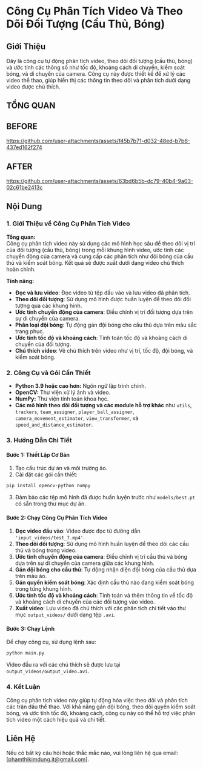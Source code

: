 
# Công Cụ Phân Tích Video Và Theo Dõi Đối Tượng (Cầu Thủ, Bóng) 

## Giới Thiệu

Đây là công cụ tự động phân tích video, theo dõi đối tượng (cầu thủ, bóng) và ước tính các thông số như tốc độ, khoảng cách di chuyển, kiểm soát bóng, và di chuyển của camera. Công cụ này được thiết kế để xử lý các video thể thao, giúp hiển thị các thông tin theo dõi và phân tích dưới dạng video được chú thích.

## TỔNG QUAN
## BEFORE
https://github.com/user-attachments/assets/f45b7b71-d032-48ed-b7b6-437ed162f274

## AFTER
https://github.com/user-attachments/assets/63bd6b5b-dc79-40b4-9a03-02c61be2413c

## Nội Dung

### 1. Giới Thiệu về Công Cụ Phân Tích Video

**Tổng quan:**  
Công cụ phân tích video này sử dụng các mô hình học sâu để theo dõi vị trí của đối tượng (cầu thủ, bóng) trong mỗi khung hình video, ước tính các chuyển động của camera và cung cấp các phân tích như đội bóng của cầu thủ và kiểm soát bóng. Kết quả sẽ được xuất dưới dạng video chú thích hoàn chỉnh.

**Tính năng:**
- **Đọc và lưu video**: Đọc video từ tệp đầu vào và lưu video đã phân tích.
- **Theo dõi đối tượng**: Sử dụng mô hình được huấn luyện để theo dõi đối tượng qua các khung hình.
- **Ước tính chuyển động của camera**: Điều chỉnh vị trí đối tượng dựa trên sự di chuyển của camera.
- **Phân loại đội bóng**: Tự động gán đội bóng cho cầu thủ dựa trên màu sắc trang phục.
- **Ước tính tốc độ và khoảng cách**: Tính toán tốc độ và khoảng cách di chuyển của đối tượng.
- **Chú thích video**: Vẽ chú thích trên video như vị trí, tốc độ, đội bóng, và kiểm soát bóng.

### 2. Công Cụ và Gói Cần Thiết

- **Python 3.9 hoặc cao hơn:** Ngôn ngữ lập trình chính.
- **OpenCV:** Thư viện xử lý ảnh và video.
- **NumPy:** Thư viện tính toán khoa học.
- **Các mô hình theo dõi đối tượng và các module hỗ trợ khác** như `utils`, `trackers`, `team_assigner`, `player_ball_assigner`, `camera_movement_estimator`, `view_transformer`, và `speed_and_distance_estimator`.

### 3. Hướng Dẫn Chi Tiết

#### Bước 1: Thiết Lập Cơ Bản
1. Tạo cấu trúc dự án và môi trường ảo.
2. Cài đặt các gói cần thiết:

```bash
pip install opencv-python numpy
```

3. Đảm bảo các tệp mô hình đã được huấn luyện trước như `models/best.pt` có sẵn trong thư mục dự án.

#### Bước 2: Chạy Công Cụ Phân Tích Video

1. **Đọc video đầu vào**: Video được đọc từ đường dẫn `'input_videos/test_7.mp4'`.
2. **Theo dõi đối tượng**: Sử dụng mô hình huấn luyện để theo dõi các cầu thủ và bóng trong video.
3. **Ước tính chuyển động của camera**: Điều chỉnh vị trí cầu thủ và bóng dựa trên sự di chuyển của camera giữa các khung hình.
4. **Gán đội bóng cho cầu thủ**: Tự động nhận diện đội bóng của cầu thủ dựa trên màu áo.
5. **Gán quyền kiểm soát bóng**: Xác định cầu thủ nào đang kiểm soát bóng trong từng khung hình.
6. **Ước tính tốc độ và khoảng cách**: Tính toán và thêm thông tin về tốc độ và khoảng cách di chuyển của các đối tượng vào video.
7. **Xuất video**: Lưu video đã chú thích với các phân tích chi tiết vào thư mục `output_videos/` dưới dạng tệp `.avi`.

#### Bước 3: Chạy Lệnh

Để chạy công cụ, sử dụng lệnh sau:

```bash
python main.py
```

Video đầu ra với các chú thích sẽ được lưu tại `output_videos/output_video.avi`.

### 4. Kết Luận

Công cụ phân tích video này giúp tự động hóa việc theo dõi và phân tích các trận đấu thể thao. Với khả năng gán đội bóng, theo dõi quyền kiểm soát bóng, và ước tính tốc độ, khoảng cách, công cụ này có thể hỗ trợ việc phân tích video một cách hiệu quả và chi tiết.

## Liên Hệ

Nếu có bất kỳ câu hỏi hoặc thắc mắc nào, vui lòng liên hệ qua email: [phamthikimdung.it@gmail.com].
